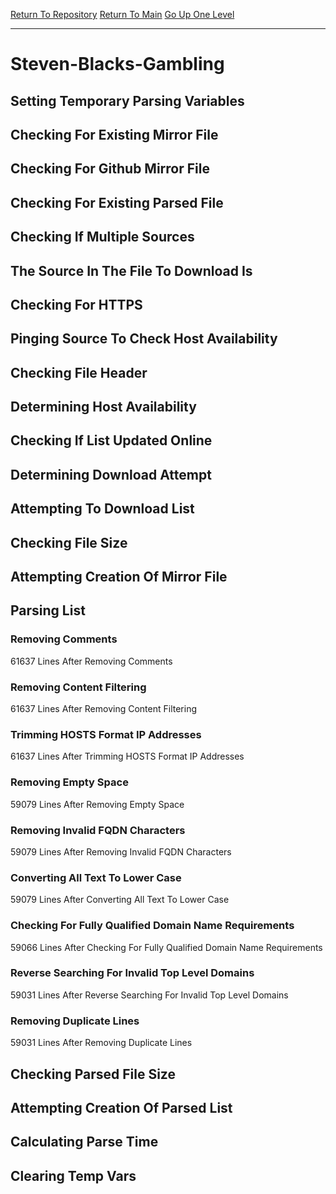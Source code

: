 [Return To Repository](https://github.com/deathbybandaid/piholeparser/)
[Return To Main](https://github.com/deathbybandaid/piholeparser/blob/master/RecentRunLogs/Mainlog.md)
[Go Up One Level](https://github.com/deathbybandaid/piholeparser/blob/master/RecentRunLogs/TopLevelScripts/30-Processing-External-Blacklists.md)
____________________________________
# Steven-Blacks-Gambling
## Setting Temporary Parsing Variables
## Checking For Existing Mirror File
## Checking For Github Mirror File
## Checking For Existing Parsed File
## Checking If Multiple Sources
## The Source In The File To Download Is
## Checking For HTTPS
## Pinging Source To Check Host Availability
## Checking File Header
## Determining Host Availability
## Checking If List Updated Online
## Determining Download Attempt
## Attempting To Download List
## Checking File Size
## Attempting Creation Of Mirror File
## Parsing List
### Removing Comments
61637 Lines After Removing Comments
### Removing Content Filtering
61637 Lines After Removing Content Filtering
### Trimming HOSTS Format IP Addresses
61637 Lines After Trimming HOSTS Format IP Addresses
### Removing Empty Space
59079 Lines After Removing Empty Space
### Removing Invalid FQDN Characters
59079 Lines After Removing Invalid FQDN Characters
### Converting All Text To Lower Case
59079 Lines After Converting All Text To Lower Case
### Checking For Fully Qualified Domain Name Requirements
59066 Lines After Checking For Fully Qualified Domain Name Requirements
### Reverse Searching For Invalid Top Level Domains
59031 Lines After Reverse Searching For Invalid Top Level Domains
### Removing Duplicate Lines
59031 Lines After Removing Duplicate Lines
## Checking Parsed File Size
## Attempting Creation Of Parsed List
## Calculating Parse Time
## Clearing Temp Vars
